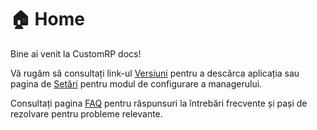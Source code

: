 # 🏠 Home

Bine ai venit la CustomRP docs!

Vă rugăm să consultați link-ul [Versiuni](https://github.com/maximmax42/Discord-CustomRP/releases) pentru a descărca aplicația sau pagina de [Setări](setting-up.md) pentru modul de configurare a managerului.

Consultați pagina [FAQ](faq.md) pentru răspunsuri la întrebări frecvente și pași de rezolvare pentru probleme relevante.

